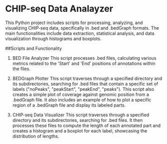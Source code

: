 # CHIP-seq Data Analayzer

This Python project includes scripts for processing, analyzing, and visualizing CHIP-seq data, specifically in .bed and .bedGraph formats. The main functionalities include data extraction, statistical analysis, and data visualization through histograms and boxplots.

##Scripts and Functionality

1. BED File Analyzer
This script processes .bed files, calculating various metrics related to the 'Start' and 'End' positions of annotations within the files.

2. BEDGraph Plotter
This script traverses through a specified directory and its subdirectories, searching for .bed files that contain a specific set of labels ("noPeaks", "peakStart", "peakEnd", "peaks"). This script also creates a simple plot of coverage against genomic position from a .bedGraph file. It also includes an example of how to plot a specific region of a .bedGraph file and display its labeled parts.

3. CHIP-seq Data Visualizer
This script traverses through a specified directory and its subdirectories, searching for .bed files. It then processes these files to compute the length of each annotated part and creates a histogram and a boxplot for each label, showcasing the distribution of lengths.
